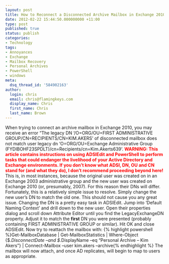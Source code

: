 ```yaml
---
layout: post
title: How to Reconnect a Disconnected Archive Mailbox in Exchange 2010
date: 2012-02-22 15:44:50.000000000 +11:00
type: post
published: true
status: publish
categories:
- Technology
tags:
- Annoyances
- Exchange
- Mailbox Recovery
- Personal Archives
- PowerShell
- windows
meta:
  dsq_thread_id: '584902163'
author:
  login: chris
  email: chris@flamingkeys.com
  display_name: Chris
  first_name: Chris
  last_name: Brown
---
```

When trying to connect an archive mailbox in Exchange 2010, you may receive an error
“The legacy DN ‘/O=ORG/OU=FIRST ADMINISTRATIVE GROUP/CN=RECIPIENTS/CN=KIM.AKERS’ of disconnected mailbox does not match user legacy dn ‘O=ORG/OU=Exchange Administrative Group (FYDIBOHF23SPDLT)/cn=Recipients/cn=Kim.Akerts639’.
<font color="#ff0000">**WARNING: This article contains instructions on using ADSIEdit and PowerShell to perform tasks that could endanger the livelihood of your Active Directory and Exchange environments. If you don’t know what ADSI, DN, OU and CN stand for (and what they do), I don’t recommend proceeding beyond here!**</font>
This is, in most instances, because the original user was created on in an Exchange 2003 administrative group and the new user was created on Exchange 2010 (or, presumably, 2007). For this reason their DNs will differ. Fortunately, this is a relatively simple issue to resolve. Simply change the new user’s DN to match the old one. This should not cause you any great issue. Changing the DN is a pretty easy task in ADSIEdit. Jump into ‘Default Naming Context’ and drill down to the new user. Open their properties dialog and scroll down Attribute Editor until you find the LegacyExchangeDN property. Adjust it to match the **first** DN you were presented (probably containing FIRST ADMINISTRATIVE GROUP or similar). Hit OK and close ADSIEdit. Now try to reattach the mailbox with:
{% highlight powershell %}Get-MailboxDatabase | Get-MailboxStatistics | Where-Object {$_.DisconnectDate –and $_.DisplayName –eq “Personal Archive – Kim Akers”} | Connect-Mailbox –user kim.akers –archive{% endhighlight %}
The mailbox will now attach, and once AD replicates, will begin to map to users as appropriate.
